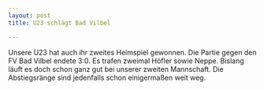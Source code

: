 ```yaml
---
layout: post
title: U23 schlägt Bad Vilbel

---
```


Unsere U23 hat auch ihr zweites Heimspiel gewonnen. Die Partie gegen den FV Bad Vilbel endete 3:0. Es trafen zweimal Höfler sowie Neppe. Bislang läuft es doch schon ganz gut bei unserer zweiten Mannschaft. Die Abstiegsränge sind jedenfalls schon einigermaßen weit weg.


